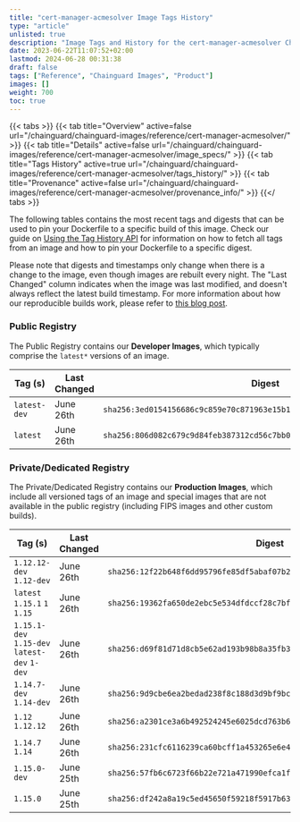 ```yaml
---
title: "cert-manager-acmesolver Image Tags History"
type: "article"
unlisted: true
description: "Image Tags and History for the cert-manager-acmesolver Chainguard Image"
date: 2023-06-22T11:07:52+02:00
lastmod: 2024-06-28 00:31:38
draft: false
tags: ["Reference", "Chainguard Images", "Product"]
images: []
weight: 700
toc: true
---
```


{{< tabs >}}
{{< tab title="Overview" active=false url="/chainguard/chainguard-images/reference/cert-manager-acmesolver/" >}}
{{< tab title="Details" active=false url="/chainguard/chainguard-images/reference/cert-manager-acmesolver/image_specs/" >}}
{{< tab title="Tags History" active=true url="/chainguard/chainguard-images/reference/cert-manager-acmesolver/tags_history/" >}}
{{< tab title="Provenance" active=false url="/chainguard/chainguard-images/reference/cert-manager-acmesolver/provenance_info/" >}}
{{</ tabs >}}

The following tables contains the most recent tags and digests that can be used to pin your Dockerfile to a specific build of this image. Check our guide on [Using the Tag History API](/chainguard/chainguard-images/using-the-tag-history-api/) for information on how to fetch all tags from an image and how to pin your Dockerfile to a specific digest.

Please note that digests and timestamps only change when there is a change to the image, even though images are rebuilt every night. The "Last Changed" column indicates when the image was last modified, and doesn't always reflect the latest build timestamp. For more information about how our reproducible builds work, please refer to [this blog post](https://www.chainguard.dev/unchained/reproducing-chainguards-reproducible-image-builds).

### Public Registry
The Public Registry contains our **Developer Images**, which typically comprise the `latest*` versions of an image.

| Tag (s)       | Last Changed | Digest                                                                    |
|---------------|--------------|---------------------------------------------------------------------------|
|  `latest-dev` | June 26th    | `sha256:3ed0154156686c9c859e70c871963e15b11492100ef27ee74a241dd913b7bc20` |
|  `latest`     | June 26th    | `sha256:806d082c679c9d84feb387312cd56c7bb0d84172329b8354bbb463ba4bf5fb0b` |


### Private/Dedicated Registry
The Private/Dedicated Registry contains our **Production Images**, which include all versioned tags of an image and special images that are not available in the public registry (including FIPS images and other custom builds).

| Tag (s)                                       | Last Changed | Digest                                                                    |
|-----------------------------------------------|--------------|---------------------------------------------------------------------------|
|  `1.12.12-dev` `1.12-dev`                     | June 26th    | `sha256:12f22b648f6dd95796fe85df5abaf07b262c45de994f9ad1d480ba95c1d68424` |
|  `latest` `1.15.1` `1` `1.15`                 | June 26th    | `sha256:19362fa650de2ebc5e534dfdccf28c7bff3e6264b5fd2811efdd4dc471d7126d` |
|  `1.15.1-dev` `1.15-dev` `latest-dev` `1-dev` | June 26th    | `sha256:d69f81d71d8cb5e62ad193b98b8a35fb3ba28cb4a9e2e53a9af39d0f6d81de0d` |
|  `1.14.7-dev` `1.14-dev`                      | June 26th    | `sha256:9d9cbe6ea2bedad238f8c188d3d9bf9bc07646890cae8617638300b0ae9bd7fe` |
|  `1.12` `1.12.12`                             | June 26th    | `sha256:a2301ce3a6b492524245e6025dcd763b60df9ecd7981e1e0c383fb331f6ffe17` |
|  `1.14.7` `1.14`                              | June 26th    | `sha256:231cfc6116239ca60bcff1a453265e6e4f473af355b44010e5589663600f0ef1` |
|  `1.15.0-dev`                                 | June 25th    | `sha256:57fb6c6723f66b22e721a471990efca1f906bc7391777424f2e805b9abe5d54e` |
|  `1.15.0`                                     | June 25th    | `sha256:df242a8a19c5ed45650f59218f5917b63f82dfc38d5f588afd979080ca86f38f` |

